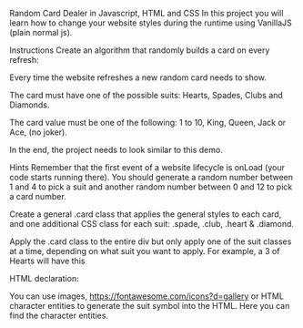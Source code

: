 Random Card Dealer in Javascript, HTML and CSS
In this project you will learn how to change your website styles during the runtime using VanillaJS (plain normal js).

Instructions
Create an algorithm that randomly builds a card on every refresh:

Every time the website refreshes a new random card needs to show.

The card must have one of the possible suits: Hearts, Spades, Clubs and Diamonds.

The card value must be one of the following: 1 to 10, King, Queen, Jack or Ace, (no joker).

In the end, the project needs to look similar to this demo.

Hints
Remember that the first event of a website lifecycle is onLoad (your code starts running there). You should generate a random number between 1 and 4 to pick a suit and another random number between 0 and 12 to pick a card number.

Create a general .card class that applies the general styles to each card, and one additional CSS class for each suit: .spade, .club, .heart & .diamond.

Apply the .card class to the entire div but only apply one of the suit classes at a time, depending on what suit you want to apply. For example, a 3 of Hearts will have this

HTML declaration:

You can use images, https://fontawesome.com/icons?d=gallery or HTML character entities to generate the suit symbol into the HTML. Here you can find the character entities.

